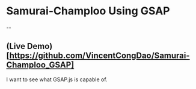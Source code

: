 # Samurai-Champloo Using GSAP
--

## (Live Demo)[https://github.com/VincentCongDao/Samurai-Champloo_GSAP]

I want to see what GSAP.js is capable of. 

